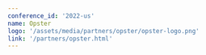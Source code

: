 ```yaml
---
conference_id: '2022-us'
name: Opster
logo: '/assets/media/partners/opster/opster-logo.png'
link: '/partners/opster.html'
---
```

